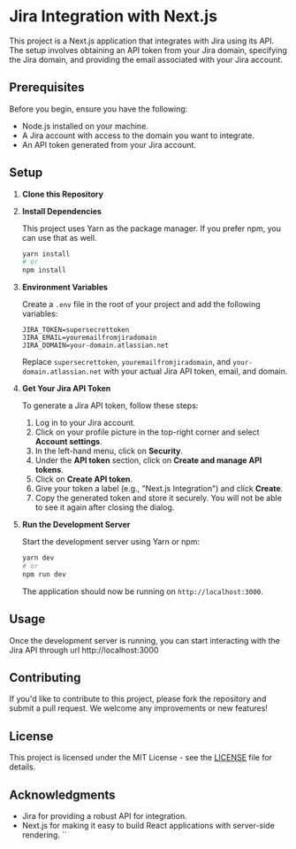 
# Jira Integration with Next.js

This project is a Next.js application that integrates with Jira using its API. The setup involves obtaining an API token from your Jira domain, specifying the Jira domain, and providing the email associated with your Jira account.

## Prerequisites

Before you begin, ensure you have the following:

- Node.js installed on your machine.
- A Jira account with access to the domain you want to integrate.
- An API token generated from your Jira account.

## Setup

1. **Clone this Repository**

2. **Install Dependencies**

   This project uses Yarn as the package manager. If you prefer npm, you can use that as well.

   ```bash
   yarn install
   # or
   npm install
   ```

3. **Environment Variables**

   Create a `.env` file in the root of your project and add the following variables:

   ```env
   JIRA_TOKEN=supersecrettoken
   JIRA_EMAIL=youremailfromjiradomain
   JIRA_DOMAIN=your-domain.atlassian.net
   ```

   Replace `supersecrettoken`, `youremailfromjiradomain`, and `your-domain.atlassian.net` with your actual Jira API token, email, and domain.

4. **Get Your Jira API Token**

   To generate a Jira API token, follow these steps:

   1. Log in to your Jira account.
   2. Click on your profile picture in the top-right corner and select **Account settings**.
   3. In the left-hand menu, click on **Security**.
   4. Under the **API token** section, click on **Create and manage API tokens**.
   5. Click on **Create API token**.
   6. Give your token a label (e.g., "Next.js Integration") and click **Create**.
   7. Copy the generated token and store it securely. You will not be able to see it again after closing the dialog.

5. **Run the Development Server**

   Start the development server using Yarn or npm:

   ```bash
   yarn dev
   # or
   npm run dev
   ```

   The application should now be running on `http://localhost:3000`.

## Usage

Once the development server is running, you can start interacting with the Jira API through url http://localhost:3000

## Contributing

If you'd like to contribute to this project, please fork the repository and submit a pull request. We welcome any improvements or new features!

## License

This project is licensed under the MIT License - see the [LICENSE](LICENSE) file for details.

## Acknowledgments

- Jira for providing a robust API for integration.
- Next.js for making it easy to build React applications with server-side rendering.
``
